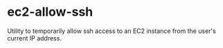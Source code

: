 # ec2-allow-ssh
Utility to temporarily allow ssh access to an EC2 instance from the user's current IP address.
